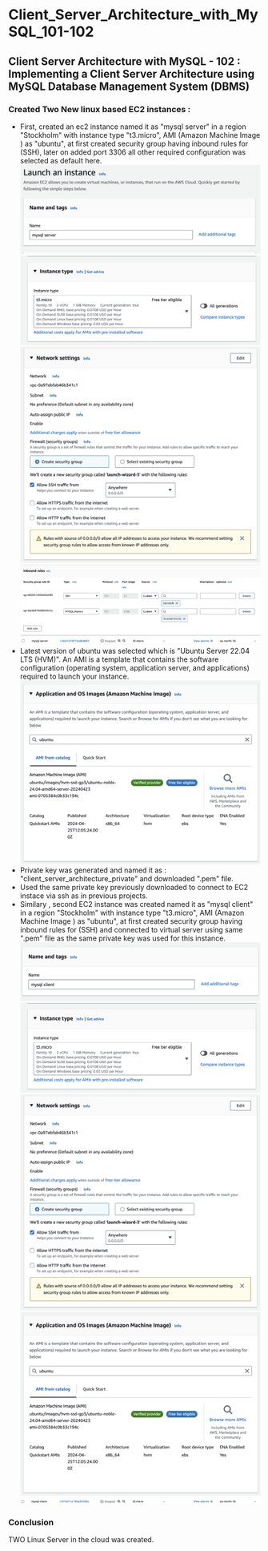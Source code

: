 # Client_Server_Architecture_with_MySQL_101-102

## Client Server Architecture with MySQL - 102 : Implementing a Client Server Architecture using MySQL Database Management System (DBMS)
### Created  Two New linux based EC2 instances :
- First, created an ec2 instance named it as "mysql server" in a region "Stockholm" with instance type "t3.micro", AMI (Amazon Machine Image ) as "ubuntu", at first created security group having inbound rules for (SSH), later on added port 3306 all other required configuration was selected as default here.
 ![EC2 Instance](./images/mysqlserver.png)  
 ![EC2 Instance](./images/t3_micro1.png)
 ![EC2 Instance](./images/security_group1.png)
  ![EC2 Instance](./images/security_group2.png)
 ![EC2 Instance](./images/EC2server.png)
- Latest version of ubuntu was selected which is "Ubuntu Server 22.04 LTS (HVM)". An AMI is a template that contains the software configuration (operating system, application server, and applications) required to launch your instance.
 ![Ubuntu AMI](./images/AMI_ubuntu.png)
- Private key was generated and named it as : "client_server_architecture_private" and downloaded ".pem" file.
- Used the same private key previously downloaded to connect to EC2 instace via ssh as in previous projects.
- Similary , second EC2 instance was created named it as "mysql client" in a region "Stockholm" with instance type "t3.micro", AMI (Amazon Machine Image ) as "ubuntu", at first created security group having inbound rules for (SSH) and connected to virtual server using same ".pem" file as the same private key was used for this instance. 
 ![EC2 Instance](./images/mysqlclient.png)  
 ![EC2 Instance](./images/t3_micro1.png)
 ![EC2 Instance](./images/security_group1.png)
 ![Ubuntu AMI](./images/AMI_ubuntu.png)
 ![EC2 Instance](./images/EC2client.png)


### Conclusion 
TWO Linux Server in the cloud was created.

